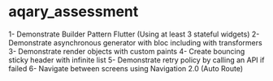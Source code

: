# aqary_assessment

1- Demonstrate Builder Pattern Flutter (Using at least 3 stateful widgets)
2- Demonstrate asynchronous generator with bloc including with transformers
3- Demonstrate render objects with custom paints
4- Create bouncing sticky header with infinite list
5- Demonstrate retry policy by calling an API if failed
6- Navigate between screens using Navigation 2.0 (Auto Route)